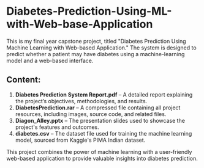 # Diabetes-Prediction-Using-ML-with-Web-base-Application
This is my final year capstone project, titled "Diabetes Prediction Using Machine Learning with Web-based Application." The system is designed to predict whether a patient may have diabetes using a machine-learning model and a web-based interface.


## Content:
1. **Diabetes Prediction System Report.pdf** – A detailed report explaining the project’s objectives, methodologies, and results.
2. **DiabetesPrediction.rar** – A compressed file containing all project resources, including images, source code, and related files.
3. **Diagon_Alley.pptx** – The presentation slides used to showcase the project's features and outcomes.
4. **diabetes.csv** – The dataset file used for training the machine learning model, sourced from Kaggle's PIMA Indian dataset.

This project combines the power of machine learning with a user-friendly web-based application to provide valuable insights into diabetes prediction.
